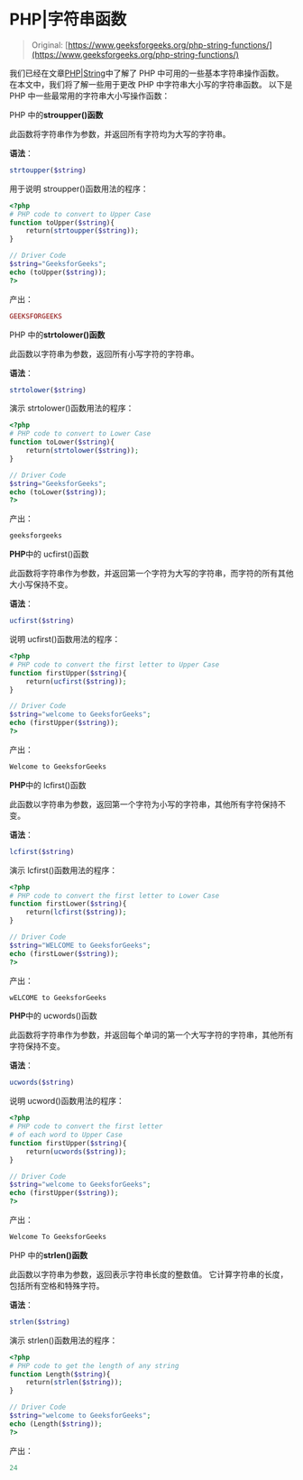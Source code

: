 # PHP|字符串函数

> Original: [https://www.geeksforgeeks.org/php-string-functions/](https://www.geeksforgeeks.org/php-string-functions/)

我们已经在文章[PHP|String](https://www.geeksforgeeks.org/php-strings/)中了解了 PHP 中可用的一些基本字符串操作函数。 在本文中，我们将了解一些用于更改 PHP 中字符串大小写的字符串函数。 以下是 PHP 中一些最常用的字符串大小写操作函数：

PHP 中的**stroupper()函数**

此函数将字符串作为参数，并返回所有字符均为大写的字符串。

**语法**：

```php
strtoupper($string)
```

用于说明 stroupper()函数用法的程序：

```php
<?php
# PHP code to convert to Upper Case
function toUpper($string){
    return(strtoupper($string));
}

// Driver Code
$string="GeeksforGeeks";  
echo (toUpper($string));
?>  
```

产出：

```php
GEEKSFORGEEKS
```

PHP 中的**strtolower()函数**

此函数以字符串为参数，返回所有小写字符的字符串。

**语法**：

```php
strtolower($string)
```

演示 strtolower()函数用法的程序：

```php
<?php
# PHP code to convert to Lower Case
function toLower($string){
    return(strtolower($string));
}

// Driver Code
$string="GeeksforGeeks";  
echo (toLower($string));
?>  
```

产出：

```php
geeksforgeeks
```

**PHP**中的 ucfirst()函数

此函数将字符串作为参数，并返回第一个字符为大写的字符串，而字符的所有其他大小写保持不变。

**语法**：

```php
ucfirst($string)
```

说明 ucfirst()函数用法的程序：

```php
<?php
# PHP code to convert the first letter to Upper Case
function firstUpper($string){
    return(ucfirst($string));
}

// Driver Code
$string="welcome to GeeksforGeeks";  
echo (firstUpper($string));
?>
```

产出：

```php
Welcome to GeeksforGeeks
```

**PHP**中的 lcfirst()函数

此函数以字符串为参数，返回第一个字符为小写的字符串，其他所有字符保持不变。

**语法**：

```php
lcfirst($string)
```

演示 lcfirst()函数用法的程序：

```php
<?php
# PHP code to convert the first letter to Lower Case
function firstLower($string){
    return(lcfirst($string));
}

// Driver Code
$string="WELCOME to GeeksforGeeks";  
echo (firstLower($string));
?>
```

产出：

```php
wELCOME to GeeksforGeeks
```

**PHP**中的 ucwords()函数

此函数将字符串作为参数，并返回每个单词的第一个大写字符的字符串，其他所有字符保持不变。

**语法**：

```php
ucwords($string)
```

说明 ucword()函数用法的程序：

```php
<?php
# PHP code to convert the first letter 
# of each word to Upper Case
function firstUpper($string){
    return(ucwords($string));
}

// Driver Code
$string="welcome to GeeksforGeeks";  
echo (firstUpper($string));
?>
```

产出：

```php
Welcome To GeeksforGeeks
```

PHP 中的**strlen()函数**

此函数以字符串为参数，返回表示字符串长度的整数值。 它计算字符串的长度，包括所有空格和特殊字符。

**语法**：

```php
strlen($string)
```

演示 strlen()函数用法的程序：

```php
<?php
# PHP code to get the length of any string
function Length($string){
    return(strlen($string));
}

// Driver Code
$string="welcome to GeeksforGeeks";  
echo (Length($string));
?>
```

产出：

```php
24
```